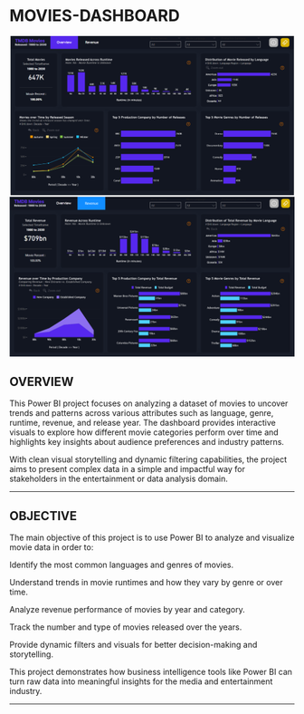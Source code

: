# MOVIES-DASHBOARD
![overview](https://github.com/210himanshu/MOVIES-DASHBOARD/blob/main/overview%20dashboard.png)
![revenue](https://github.com/210himanshu/MOVIES-DASHBOARD/blob/main/revenue%20dashboard.png)

## OVERVIEW
This Power BI project focuses on analyzing a dataset of movies to uncover trends and patterns across various attributes such as language, genre, runtime, revenue, and release year. The dashboard provides interactive visuals to explore how different movie categories perform over time and highlights key insights about audience preferences and industry patterns.

With clean visual storytelling and dynamic filtering capabilities, the project aims to present complex data in a simple and impactful way for stakeholders in the entertainment or data analysis domain.

---

## OBJECTIVE
The main objective of this project is to use Power BI to analyze and visualize movie data in order to:

Identify the most common languages and genres of movies.

Understand trends in movie runtimes and how they vary by genre or over time.

Analyze revenue performance of movies by year and category.

Track the number and type of movies released over the years.

Provide dynamic filters and visuals for better decision-making and storytelling.

This project demonstrates how business intelligence tools like Power BI can turn raw data into meaningful insights for the media and entertainment industry.

---


